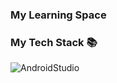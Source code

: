 ### My Learning Space

<!--
**moi-sohyeon/moi-sohyeon** is a ✨ _special_ ✨ repository because its `README.md` (this file) appears on your GitHub profile.

Here are some ideas to get you started:

- 🔭 I’m currently working on ...
- 🌱 I’m currently learning ...
- 👯 I’m looking to collaborate on ...
- 🤔 I’m looking for help with ...
- 💬 Ask me about ...
- 📫 How to reach me: ...
- 😄 Pronouns: ...
- ⚡ Fun fact: ...
-->

### My Tech Stack 📚

<img alt ="AndroidStudio" src
="https://img.shields.io/badge/Android%20Studio-3DDC84.svg?&style=for-the-badge&logo=Android%20Studio&3DDC84&logoColor=white"/>


